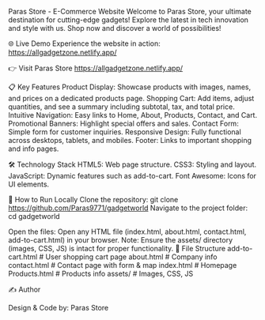 Paras Store - E-Commerce Website
Welcome to Paras Store, your ultimate destination for cutting-edge gadgets! Explore the latest in tech innovation and style with us. Shop now and discover a world of possibilities!

🌐 Live Demo
Experience the website in action: https://allgadgetzone.netlify.app/

👉 Visit Paras Store 
https://allgadgetzone.netlify.app/

📋 Key Features
Product Display: Showcase products with images, names, and prices on a dedicated products page.
Shopping Cart: Add items, adjust quantities, and see a summary including subtotal, tax, and total price.
Intuitive Navigation: Easy links to Home, About, Products, Contact, and Cart.
Promotional Banners: Highlight special offers and sales.
Contact Form: Simple form for customer inquiries.
Responsive Design: Fully functional across desktops, tablets, and mobiles.
Footer: Links to important shopping and info pages.

🛠 Technology Stack
HTML5: Web page structure.
CSS3: Styling and layout.
JavaScript: Dynamic features such as add-to-cart.
Font Awesome: Icons for UI elements.

🚀 How to Run Locally
Clone the repository:
git clone https://github.com/Paras9771/gadgetworld
Navigate to the project folder:
cd gadgetworld

Open the files: Open any HTML file (index.html, about.html, contact.html, add-to-cart.html) in your browser.
Note: Ensure the assets/ directory (images, CSS, JS) is intact for proper functionality.
📁 File Structure
add-to-cart.html     # User shopping cart page
about.html           # Company info
contact.html         # Contact page with form & map
index.html           # Homepage
Products.html        # Products info
assets/              # Images, CSS, JS

✍️ Author

Design & Code by: Paras Store
